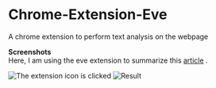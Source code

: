 # Chrome-Extension-Eve
A chrome extension to perform text analysis on the webpage

**Screenshots**\
Here, I am using the eve extension to summarize this [article](https://ihsavru.medium.com/my-winter-internship-experience-at-hackerrank-banglore-8ae8a61aa594) .

![The extension icon is clicked](https://github.com/Kakarot-2000/Chrome-Extension-Eve/blob/rohan-krishna/summarize/images/Screenshot%20(348).png?raw=true)
![Result](https://github.com/Kakarot-2000/Chrome-Extension-Eve/blob/rohan-krishna/summarize/images/Screenshot%20(349).png?raw=true)
